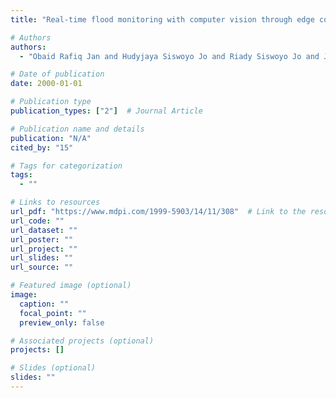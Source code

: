 ```yaml
---
title: "Real-time flood monitoring with computer vision through edge computing-based Internet of Things"

# Authors
authors:
  - "Obaid Rafiq Jan and Hudyjaya Siswoyo Jo and Riady Siswoyo Jo and Jonathan Kua"

# Date of publication
date: 2000-01-01

# Publication type
publication_types: ["2"]  # Journal Article

# Publication name and details
publication: "N/A"
cited_by: "15"

# Tags for categorization
tags:
  - ""

# Links to resources
url_pdf: "https://www.mdpi.com/1999-5903/14/11/308"  # Link to the resource
url_code: ""
url_dataset: ""
url_poster: ""
url_project: ""
url_slides: ""
url_source: ""

# Featured image (optional)
image:
  caption: ""
  focal_point: ""
  preview_only: false

# Associated projects (optional)
projects: []

# Slides (optional)
slides: ""
---
```

